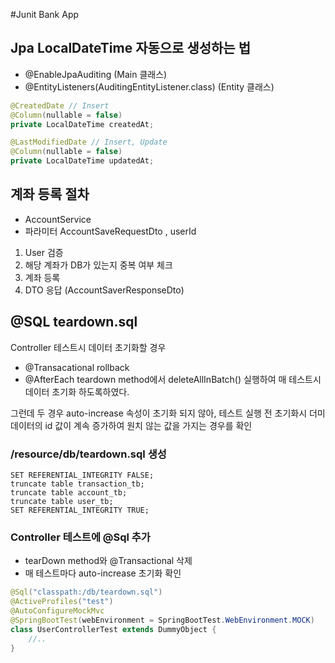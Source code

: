 #Junit Bank App

## Jpa LocalDateTime 자동으로 생성하는 법 
- @EnableJpaAuditing (Main 클래스)
- @EntityListeners(AuditingEntityListener.class) (Entity 클래스)

```java 
@CreatedDate // Insert
@Column(nullable = false)
private LocalDateTime createdAt;

@LastModifiedDate // Insert, Update
@Column(nullable = false)
private LocalDateTime updatedAt;
```

## 계좌 등록 절차
- AccountService
- 파라미터 AccountSaveRequestDto , userId 
1) User 검증 
2) 해당 계좌가 DB가 있는지 중복 여부 체크
3) 계좌 등록
4) DTO 응답 (AccountSaverResponseDto)

## @SQL teardown.sql 
Controller 테스트시 데이터 초기화할 경우 
- @Transacational rollback
- @AfterEach teardown method에서 deleteAllInBatch() 실행하여 매 테스트시 데이터 초기화 하도록하였다.

그런데 두 경우 auto-increase 속성이 초기화 되지 않아, 테스트 실행 전 초기화시 더미 데이터의 id 값이 계속 증가하여 
원치 않는 값을 가지는 경우를 확인

### /resource/db/teardown.sql 생성
``` 
SET REFERENTIAL_INTEGRITY FALSE;
truncate table transaction_tb;
truncate table account_tb;
truncate table user_tb;
SET REFERENTIAL_INTEGRITY TRUE;
```

### Controller 테스트에 @Sql 추가
- tearDown method와 @Transactional 삭제
- 매 테스트마다 auto-increase 초기화 확인
```java
@Sql("classpath:/db/teardown.sql")
@ActiveProfiles("test")
@AutoConfigureMockMvc
@SpringBootTest(webEnvironment = SpringBootTest.WebEnvironment.MOCK)
class UserControllerTest extends DummyObject {
    //..
}
```

 